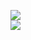 [![](https://img.shields.io/badge/Made%20With-Github%20Spray-lightgrey.svg?style=for-the-badge&logo=github)](https://github.com/Annihil/github-spray#30585)  
[![](https://i.imgur.com/2DrTn0Z.gif)](https://github.com/Annihil/github-spray)